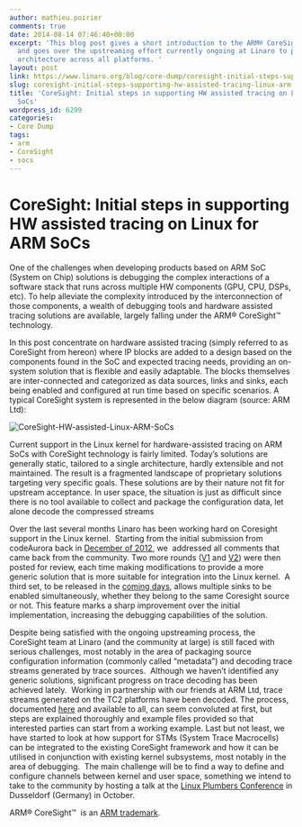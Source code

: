 ```yaml
---
author: mathieu.poirier
comments: true
date: 2014-08-14 07:46:40+00:00
excerpt: 'This blog post gives a short introduction to the ARM® CoreSight™ technology
  and goes over the upstreaming effort currently ongoing at Linaro to provide a uniform
  architecture across all platforms. '
layout: post
link: https://www.linaro.org/blog/core-dump/coresight-initial-steps-supporting-hw-assisted-tracing-linux-arm-socs/
slug: coresight-initial-steps-supporting-hw-assisted-tracing-linux-arm-socs
title: 'CoreSight: Initial steps in supporting HW assisted tracing on Linux for ARM
  SoCs'
wordpress_id: 6299
categories:
- Core Dump
tags:
- arm
- CoreSight
- socs
---
```


# CoreSight: Initial steps in supporting HW assisted tracing on Linux for ARM SoCs


One of the challenges when developing products based on ARM SoC (System on Chip) solutions is debugging the complex interactions of a software stack that runs across multiple HW components (GPU, CPU, DSPs, etc). To help alleviate the complexity introduced by the interconnection of those components, a wealth of debugging tools and hardware assisted tracing solutions are available, largely falling under the ARM® CoreSight™ technology.

In this post concentrate on hardware assisted tracing (simply referred to as CoreSight from hereon) where IP blocks are added to a design based on the components found in the SoC and expected tracing needs, providing an on-system solution that is flexible and easily adaptable. The blocks themselves are inter-connected and categorized as data sources, links and sinks, each being enabled and configured at run time based on specific scenarios. A typical CoreSight system is represented in the below diagram (source: ARM Ltd):

![CoreSight-HW-assisted-Linux-ARM-SoCs](http://www.linaro.org/wp-content/uploads/2014/08/CoreSight-HW-assisted-Linux-ARM-SoCs.jpg)

Current support in the Linux kernel for hardware-assisted tracing on ARM SoCs with CoreSight technology is fairly limited. Today’s solutions are generally static, tailored to a single architecture, hardly extensible and not maintained. The result is a fragmented landscape of proprietary solutions targeting very specific goals. These solutions are by their nature not fit for upstream acceptance. In user space, the situation is just as difficult since there is no tool available to collect and package the configuration data, let alone decode the compressed streams

Over the last several months Linaro has been working hard on Coresight support in the Linux kernel.  Starting from the initial submission from codeAurora back in [December of 2012](http://lists.infradead.org/pipermail/linux-arm-kernel/2012-December/138646.html), we  addressed all comments that came back from the community. Two more rounds ([V1](about:blank) and [V2](http://thread.gmane.org/gmane.linux.kernel/1734361)) were then posted for review, each time making modifications to provide a more generic solution that is more suitable for integration into the Linux kernel.  A third set, to be released in the [coming days](https://git.linaro.org/kernel/coresight.git/shortlog/refs/heads/v3), allows multiple sinks to be enabled simultaneously, whether they belong to the same Coresight source or not. This feature marks a sharp improvement over the initial implementation, increasing the debugging capabilities of the solution.

Despite being satisfied with the ongoing upstreaming process, the CoreSight team at Linaro (and the community at large) is still faced with serious challenges, most notably in the area of packaging source configuration information (commonly called “metadata”) and decoding trace streams generated by trace sources.  Although we haven’t identified any generic solutions, significant progress on trace decoding has been achieved lately.  Working in partnership with our friends at ARM Ltd, trace streams generated on the TC2 platforms have been decoded. The process, documented [here](https://wiki.linaro.org/WorklingGroups/Kernel/Coresight/traceDecodingWithDS5) and available to all, can seem convoluted at first, but steps are explained thoroughly and example files provided so that interested parties can start from a working example. Last but not least, we have started to look at how support for STMs (System Trace Macrocells) can be integrated to the existing CoreSight framework and how it can be utilised in conjunction with existing kernel subsystems, most notably in the area of debugging.  The main challenge will be to find a way to define and configure channels between kernel and user space, something we intend to take to the community by hosting a talk at the [Linux Plumbers Conference](http://www.linuxplumbersconf.org/) in Dusseldorf (Germany) in October.

ARM® CoreSight™  is an [ARM trademark](http://www.arm.com/about/trademarks/arm-trademark-list/CoreSight-trademark.php).
